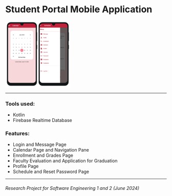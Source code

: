 # Student Portal Mobile Application

<img src="https://github.com/hanmarine/sp-mobile-prototype/blob/main/screenshots/main.png" width="40%"/>

---

### Tools used:
<ul>
  <li>Kotlin
  <li>Firebase Realtime Database
</ul>

### Features:
<ul>
  <li>Login and Message Page</li>
  <li>Calendar Page and Navigation Pane</li>
  <li>Enrollment and Grades Page</b></li>
  <li>Faculty Evaluation and Application for Graduation</li>
  <li>Profile Page</li>
  <li>Schedule and Reset Password Page</li>
</ul>

---

###### Research Project for Software Engineering 1 and 2 (June 2024)
